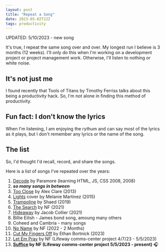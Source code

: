 ```yaml
---
layout: post
title: "Repeat a Song"
date: 2023-05-02T22Z
tags: productivity
---
```


UPDATED: 5/10/2023 - new song

It's true, I repeat the same song over and over. My longest run I believe is 3 months (12 weeks). I'll only do this when I'm working on a development project or project management work. Otherwise, I'll listen to nothing or white noise.

## It's not just me

I found recently that Tools of Titans by Timothy Ferriss talks about this being a productivity hack. So, I'm not alone in finding this method of productivity.

## Fun fact: I don't know the lyrics

When I'm listening, I am enjoying the rythum and can say most of the lyrics as it plays, but I don't remember any lyrics or the name of the song.

## The list

So, I'd thought I'd recall, record, and share the songs.

Here is a list of songs I've repeated over the years:

1. [Decode](https://www.youtube.com/watch?v=wD9tWGL52u4) by Paramore (learning HTML, JS, CSS 2008, 2008)
1. **_so many songs in between_**
1. [Too Close](https://www.youtube.com/watch?v=zP50Ewh31E4) by Alex Clare (2013)
1. [Lights](https://www.youtube.com/watch?v=lcp1raxLR4s) cover by Melanie Martinez (2015)
1. [Trampoline](https://www.youtube.com/watch?v=4h26oYuE2h0) by Shaed (2019)
1. [The Search](https://www.youtube.com/watch?v=fnlJw9H0xAM/) by NF (2021)
1. [Hideaway](https://www.youtube.com/watch?v=4v3zyPEy-Po) by Jacob Collier (2021)
1. Billie Eilish - James bond song, amoung many others
1. Coheed and Cambria - many songs
1. [No Name](https://www.youtube.com/watch?v=CJzaYLc4pPY) by NF (2022 - 2 Months)
1. [Cut My Fingers Off](https://www.youtube.com/watch?v=ljBqpVgtm4M) by Ethan Bortnick (2023)
1. [Let Em Pray](https://www.youtube.com/watch?v=6LJI6Tt37iE) by NF (Lifeway comms-center project 4/7/23 - 5/5/2023)
1. **[Suffice](https://www.youtube.com/watch?v=JsIoJ9cxrYs) by NF (Lifeway comms-center project 5/5/2023 - present)** 🎧

